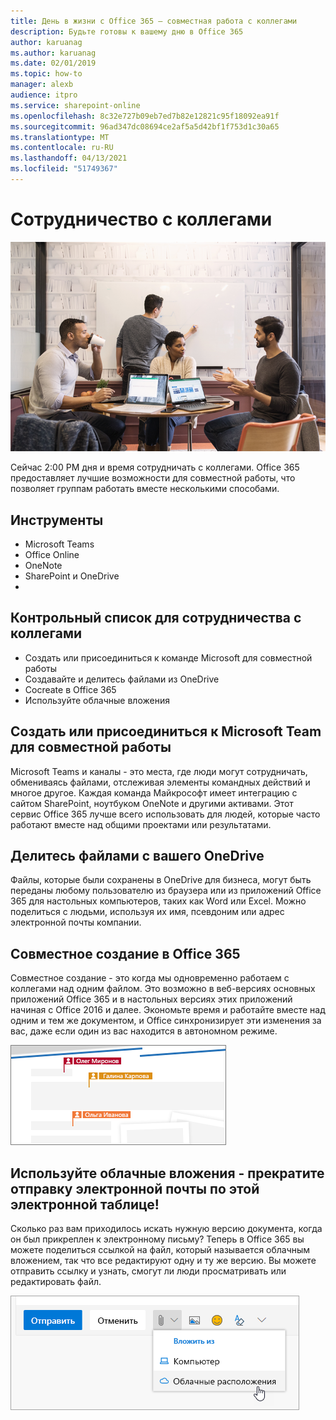 ```yaml
---
title: День в жизни с Office 365 — совместная работа с коллегами
description: Будьте готовы к вашему дню в Office 365
author: karuanag
ms.author: karuanag
ms.date: 02/01/2019
ms.topic: how-to
manager: alexb
audience: itpro
ms.service: sharepoint-online
ms.openlocfilehash: 8c32e727b09eb7ed7b82e12821c95f18092ea91f
ms.sourcegitcommit: 96ad347dc08694ce2af5a5d42bf1f753d1c30a65
ms.translationtype: MT
ms.contentlocale: ru-RU
ms.lasthandoff: 04/13/2021
ms.locfileid: "51749367"
---
```

# <a name="collaborating-with-colleagues"></a>Сотрудничество с коллегами

![Поездка визуальная](media/ditl_collab.png)

Сейчас 2:00 PM дня и время сотрудничать с коллегами. Office 365 предоставляет лучшие возможности для совместной работы, что позволяет группам работать вместе несколькими способами. 

## <a name="tools"></a>Инструменты
- Microsoft Teams
- Office Online
- OneNote
- SharePoint и OneDrive
- 
## <a name="checklist-for-collaborating-with-colleagues"></a>Контрольный список для сотрудничества с коллегами
- Создать или присоединиться к команде Microsoft для совместной работы
- Создавайте и делитесь файлами из OneDrive 
- Cocreate в Office 365 
- Используйте облачные вложения

## <a name="create-or-join-a-microsoft-team-for-collaboration"></a>Создать или присоединиться к Microsoft Team для совместной работы

Microsoft Teams и каналы - это места, где люди могут сотрудничать, обмениваясь файлами, отслеживая элементы командных действий и многое другое. Каждая команда Майкрософт имеет интеграцию с сайтом SharePoint, ноутбуком OneNote и другими активами. Этот сервис Office 365 лучше всего использовать для людей, которые часто работают вместе над общими проектами или результатами. 

## <a name="share-files-from-your-onedrive"></a>Делитесь файлами с вашего OneDrive
Файлы, которые были сохранены в OneDrive для бизнеса, могут быть переданы любому пользователю из браузера или из приложений Office 365 для настольных компьютеров, таких как Word или Excel. Можно поделиться с людьми, используя их имя, псевдоним или адрес электронной почты компании. 

## <a name="co-create-in-office-365"></a>Совместное создание в Office 365
Совместное создание - это когда мы одновременно работаем с коллегами над одним файлом. Это возможно в веб-версиях основных приложений Office 365 и в настольных версиях этих приложений начиная с Office 2016 и далее.  Экономьте время и работайте вместе над одним и тем же документом, и Office синхронизирует эти изменения за вас, даже если один из вас находится в автономном режиме. 

![Совместное редактирование в Word](media/ditl_coauth.png)

## <a name="use-cloud-attachments---stop-emailing-that-spreadsheet"></a>Используйте облачные вложения - прекратите отправку электронной почты по этой электронной таблице!
Сколько раз вам приходилось искать нужную версию документа, когда он был прикреплен к электронному письму? Теперь в Office 365 вы можете поделиться ссылкой на файл, который называется облачным вложением, так что все редактируют одну и ту же версию.  Вы можете отправить ссылку и узнать, смогут ли люди просматривать или редактировать файл. 

![Вложение в облако](media/ditl_cloudattach.png)

